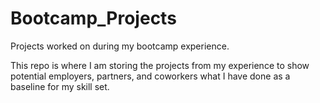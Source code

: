 # Bootcamp_Projects
Projects worked on during my bootcamp experience.

This repo is where I am storing the projects from my experience to show potential employers, partners, and coworkers what I have done as a baseline for my skill set.

